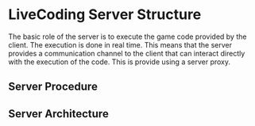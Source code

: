 # LiveCoding Server Structure

The basic role of the server is to execute the game code provided by the client. The execution is done in real time. This means that the server provides a communication channel to the client that can interact directly with the execution of the code. This is provide using a server proxy.

## Server Procedure

## Server Architecture